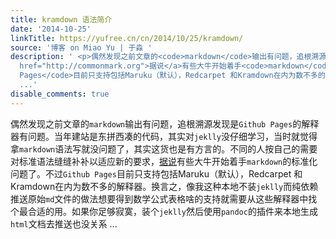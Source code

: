```yaml
---
title: kramdown 语法简介
date: '2014-10-25'
linkTitle: https://yufree.cn/cn/2014/10/25/kramdown/
source: '博客 on Miao Yu | 于淼 '
description: ' <p>偶然发现之前文章的<code>markdown</code>输出有问题，追根溯源发现是<code>Github Pages</code>的解释器有问题。当年建站是东拼西凑的代码，其实对<code>jeklly</code>没仔细学习，当时就觉得拿<code>markdown</code>语法写就没问题了，其实这货也是有方言的。不同的人按自己的需要对标准语法缝缝补补以适应新的要求，<a
  href="http://commonmark.org">据说</a>有些大牛开始着手<code>markdown</code>的标准化问题了。不过<code>Github
  Pages</code>目前只支持包括Maruku（默认），Redcarpet 和Kramdown在内为数不多的解释器。换言之，像我这种本地不装<code>jeklly</code>而纯依赖推送原始<code>md</code>文件的做法想要得到数学公式表格啥的支持就需要从这些解释器中找个最合适的用。如果你足够寂寞，装个<code>jeklly</code>然后使用<code>pandoc</code>的插件来本地生成<code>html</code>文档去推送也没关系
  ...'
disable_comments: true
---
```

 <p>偶然发现之前文章的<code>markdown</code>输出有问题，追根溯源发现是<code>Github Pages</code>的解释器有问题。当年建站是东拼西凑的代码，其实对<code>jeklly</code>没仔细学习，当时就觉得拿<code>markdown</code>语法写就没问题了，其实这货也是有方言的。不同的人按自己的需要对标准语法缝缝补补以适应新的要求，<a href="http://commonmark.org">据说</a>有些大牛开始着手<code>markdown</code>的标准化问题了。不过<code>Github Pages</code>目前只支持包括Maruku（默认），Redcarpet 和Kramdown在内为数不多的解释器。换言之，像我这种本地不装<code>jeklly</code>而纯依赖推送原始<code>md</code>文件的做法想要得到数学公式表格啥的支持就需要从这些解释器中找个最合适的用。如果你足够寂寞，装个<code>jeklly</code>然后使用<code>pandoc</code>的插件来本地生成<code>html</code>文档去推送也没关系 ...